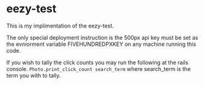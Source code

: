 # eezy-test

This is my implimentation of the eezy-test.

The only special deployment instruction is the 500px api key must be set as the evniorment variable FIVEHUNDREDPXKEY on any machine running this code.

If you wish to tally the click counts you may run the following at the rails console.
`Photo.print_click_count search_term` where search_term is the term you with to tally.

